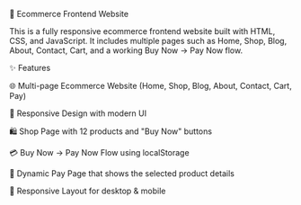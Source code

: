 
🛒 Ecommerce Frontend Website

This is a fully responsive ecommerce frontend website built with HTML, CSS, and JavaScript.
It includes multiple pages such as Home, Shop, Blog, About, Contact, Cart, and a working Buy Now → Pay Now flow.


✨ Features

🌐 Multi-page Ecommerce Website (Home, Shop, Blog, About, Contact, Cart, Pay)

🎨 Responsive Design with modern UI

🛍️ Shop Page with 12 products and "Buy Now" buttons

💳 Buy Now → Pay Now Flow using localStorage

🧾 Dynamic Pay Page that shows the selected product details

📱 Responsive Layout for desktop & mobile
